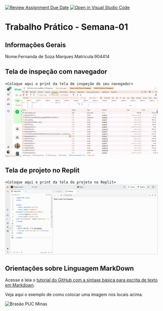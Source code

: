 [![Review Assignment Due Date](https://classroom.github.com/assets/deadline-readme-button-22041afd0340ce965d47ae6ef1cefeee28c7c493a6346c4f15d667ab976d596c.svg)](https://classroom.github.com/a/GUqGQUHW)
[![Open in Visual Studio Code](https://classroom.github.com/assets/open-in-vscode-2e0aaae1b6195c2367325f4f02e2d04e9abb55f0b24a779b69b11b9e10269abc.svg)](https://classroom.github.com/online_ide?assignment_repo_id=20066824&assignment_repo_type=AssignmentRepo)
# Trabalho Prático - Semana-01

## Informações Gerais

Nome:Fernanda de Soza Marques
Matricula:904414

## Tela de inspeção com navegador

`<Coloque aqui o print da tela de inspeção do seu navegador>`
![alt text](images/network.png)

## Tela de projeto no Replit

`<Coloque aqui o print da tela do projeto no Replit>`
![alt text](images/replit.png)

## Orientações sobre Linguagem MarkDown

Acesse e leia o [tutorial do GitHub com a sintaxe básica para escrita de texto em Markdown](https://docs.github.com/pt/get-started/writing-on-github/getting-started-with-writing-and-formatting-on-github/basic-writing-and-formatting-syntax).

Veja aqui o exemplo de como colocar uma imagem nos locais acima. 

![Brasão PUC Minas](images/brasao_puc.png)
